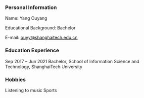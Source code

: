 ### Personal Information
Name: Yang Ouyang

Educational Background: Bachelor

E-mail: ouyy@shanghaitech.edu.cn

### Education Experience
Sep 2017 – Jun 2021   Bachelor, School of Information Science and Technology, ShanghaiTech University

### Hobbies
Listening to music
Sports
